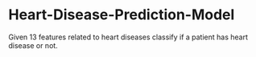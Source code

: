 # Heart-Disease-Prediction-Model
Given 13 features related to heart diseases classify if a patient has heart disease or not.
